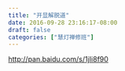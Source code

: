 ```yaml
---
title: "开显解脱道"
date: 2016-09-28 23:16:17-08:00
draft: false
categories: ["慧灯禅修班"]
---
```

http://pan.baidu.com/s/1jIi8f90
